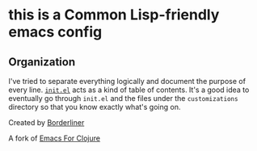 # this is a Common Lisp-friendly emacs config

## Organization

I've tried to separate everything logically and document the purpose
of every line. [`init.el`](./init.el) acts as a kind of table of
contents.  It's a good idea to eventually go through `init.el` and the
files under the `customizations` directory so that you know exactly
what's going on.

Created by [Borderliner](mailto:hajianpour.mr@gmail.com)

A fork of [Emacs For Clojure](https://github.com/flyingmachine/emacs-for-clojure)